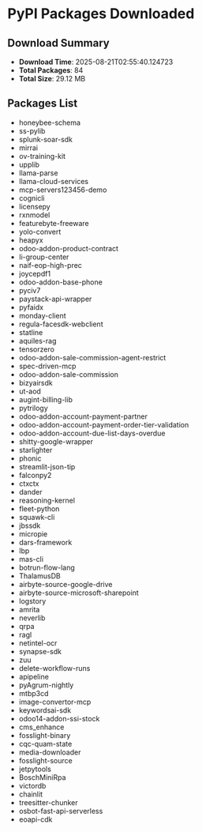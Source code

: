 # PyPI Packages Downloaded

## Download Summary
- **Download Time**: 2025-08-21T02:55:40.124723
- **Total Packages**: 84
- **Total Size**: 29.12 MB

## Packages List
- honeybee-schema
- ss-pylib
- splunk-soar-sdk
- mirrai
- ov-training-kit
- upplib
- llama-parse
- llama-cloud-services
- mcp-servers123456-demo
- cognicli
- licensepy
- rxnmodel
- featurebyte-freeware
- yolo-convert
- heapyx
- odoo-addon-product-contract
- li-group-center
- naif-eop-high-prec
- joycepdf1
- odoo-addon-base-phone
- pyciv7
- paystack-api-wrapper
- pyfaidx
- monday-client
- regula-facesdk-webclient
- statline
- aquiles-rag
- tensorzero
- odoo-addon-sale-commission-agent-restrict
- spec-driven-mcp
- odoo-addon-sale-commission
- bizyairsdk
- ut-aod
- augint-billing-lib
- pytrilogy
- odoo-addon-account-payment-partner
- odoo-addon-account-payment-order-tier-validation
- odoo-addon-account-due-list-days-overdue
- shitty-google-wrapper
- starlighter
- phonic
- streamlit-json-tip
- falconpy2
- ctxctx
- dander
- reasoning-kernel
- fleet-python
- squawk-cli
- jbssdk
- micropie
- dars-framework
- lbp
- mas-cli
- botrun-flow-lang
- ThalamusDB
- airbyte-source-google-drive
- airbyte-source-microsoft-sharepoint
- logstory
- amrita
- neverlib
- qrpa
- ragl
- netintel-ocr
- synapse-sdk
- zuu
- delete-workflow-runs
- apipeline
- pyAgrum-nightly
- mtbp3cd
- image-convertor-mcp
- keywordsai-sdk
- odoo14-addon-ssi-stock
- cms_enhance
- fosslight-binary
- cqc-quam-state
- media-downloader
- fosslight-source
- jetpytools
- BoschMiniRpa
- victordb
- chainlit
- treesitter-chunker
- osbot-fast-api-serverless
- eoapi-cdk
